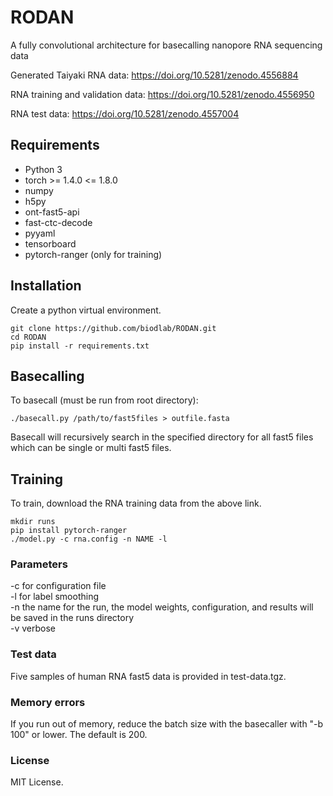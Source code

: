 # RODAN
A fully convolutional architecture for basecalling nanopore RNA sequencing data

Generated Taiyaki RNA data: https://doi.org/10.5281/zenodo.4556884

RNA training and validation data: https://doi.org/10.5281/zenodo.4556950

RNA test data: https://doi.org/10.5281/zenodo.4557004

## Requirements
* Python 3
* torch >= 1.4.0 <= 1.8.0
* numpy
* h5py
* ont-fast5-api
* fast-ctc-decode
* pyyaml
* tensorboard
* pytorch-ranger (only for training)

## Installation

Create a python virtual environment. 
```
git clone https://github.com/biodlab/RODAN.git
cd RODAN
pip install -r requirements.txt
```

## Basecalling

To basecall (must be run from root directory):

`./basecall.py /path/to/fast5files > outfile.fasta`

Basecall will recursively search in the specified directory for all fast5 files which can be single or multi fast5 files.

## Training

To train, download the RNA training data from the above link.

```
mkdir runs
pip install pytorch-ranger
./model.py -c rna.config -n NAME -l
```

### Parameters
-c for configuration file\
-l for label smoothing\
-n the name for the run, the model weights, configuration, and results will be saved in the runs directory\
-v verbose

### Test data
Five samples of human RNA fast5 data is provided in test-data.tgz.

### Memory errors
If you run out of memory, reduce the batch size with the basecaller with "-b 100" or lower. The default is 200.

### License
MIT License.
